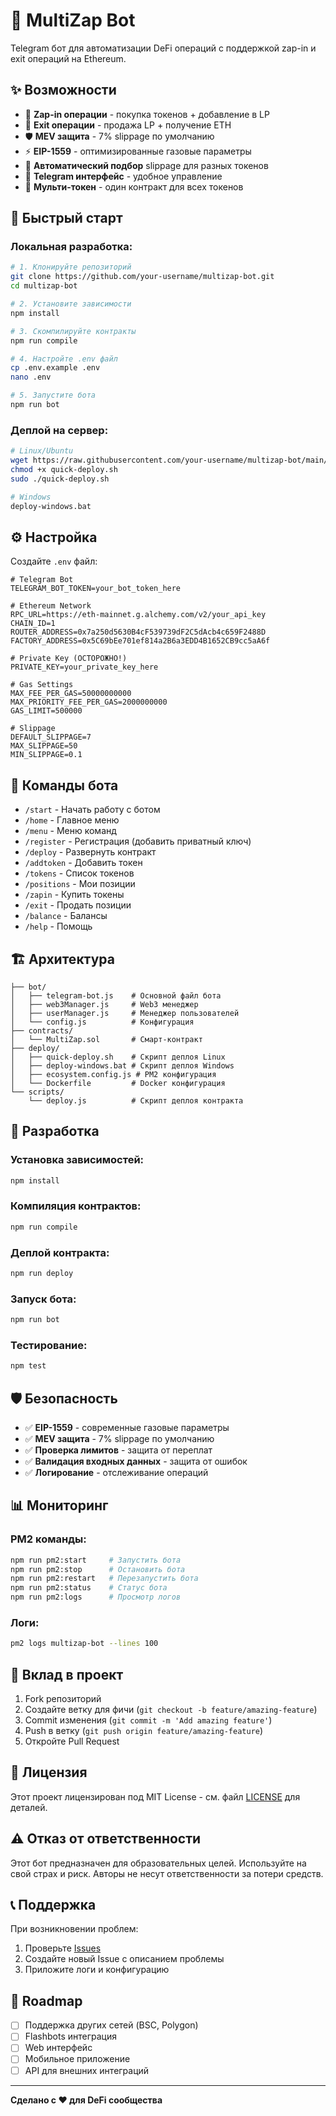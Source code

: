 # 🤖 MultiZap Bot

Telegram бот для автоматизации DeFi операций с поддержкой zap-in и exit операций на Ethereum.

## ✨ Возможности

- 🚀 **Zap-in операции** - покупка токенов + добавление в LP
- 🔄 **Exit операции** - продажа LP + получение ETH
- 🛡️ **MEV защита** - 7% slippage по умолчанию
- ⚡ **EIP-1559** - оптимизированные газовые параметры
- 🎯 **Автоматический подбор** slippage для разных токенов
- 📱 **Telegram интерфейс** - удобное управление
- 🔧 **Мульти-токен** - один контракт для всех токенов

## 🚀 Быстрый старт

### Локальная разработка:

```bash
# 1. Клонируйте репозиторий
git clone https://github.com/your-username/multizap-bot.git
cd multizap-bot

# 2. Установите зависимости
npm install

# 3. Скомпилируйте контракты
npm run compile

# 4. Настройте .env файл
cp .env.example .env
nano .env

# 5. Запустите бота
npm run bot
```

### Деплой на сервер:

```bash
# Linux/Ubuntu
wget https://raw.githubusercontent.com/your-username/multizap-bot/main/deploy/quick-deploy.sh
chmod +x quick-deploy.sh
sudo ./quick-deploy.sh

# Windows
deploy-windows.bat
```

## ⚙️ Настройка

Создайте `.env` файл:

```env
# Telegram Bot
TELEGRAM_BOT_TOKEN=your_bot_token_here

# Ethereum Network
RPC_URL=https://eth-mainnet.g.alchemy.com/v2/your_api_key
CHAIN_ID=1
ROUTER_ADDRESS=0x7a250d5630B4cF539739dF2C5dAcb4c659F2488D
FACTORY_ADDRESS=0x5C69bEe701ef814a2B6a3EDD4B1652CB9cc5aA6f

# Private Key (ОСТОРОЖНО!)
PRIVATE_KEY=your_private_key_here

# Gas Settings
MAX_FEE_PER_GAS=50000000000
MAX_PRIORITY_FEE_PER_GAS=2000000000
GAS_LIMIT=500000

# Slippage
DEFAULT_SLIPPAGE=7
MAX_SLIPPAGE=50
MIN_SLIPPAGE=0.1
```

## 📱 Команды бота

- `/start` - Начать работу с ботом
- `/home` - Главное меню
- `/menu` - Меню команд
- `/register` - Регистрация (добавить приватный ключ)
- `/deploy` - Развернуть контракт
- `/addtoken` - Добавить токен
- `/tokens` - Список токенов
- `/positions` - Мои позиции
- `/zapin` - Купить токены
- `/exit` - Продать позиции
- `/balance` - Балансы
- `/help` - Помощь

## 🏗️ Архитектура

```
├── bot/
│   ├── telegram-bot.js    # Основной файл бота
│   ├── web3Manager.js     # Web3 менеджер
│   ├── userManager.js     # Менеджер пользователей
│   └── config.js          # Конфигурация
├── contracts/
│   └── MultiZap.sol       # Смарт-контракт
├── deploy/
│   ├── quick-deploy.sh    # Скрипт деплоя Linux
│   ├── deploy-windows.bat # Скрипт деплоя Windows
│   ├── ecosystem.config.js # PM2 конфигурация
│   └── Dockerfile         # Docker конфигурация
└── scripts/
    └── deploy.js          # Скрипт деплоя контракта
```

## 🔧 Разработка

### Установка зависимостей:
```bash
npm install
```

### Компиляция контрактов:
```bash
npm run compile
```

### Деплой контракта:
```bash
npm run deploy
```

### Запуск бота:
```bash
npm run bot
```

### Тестирование:
```bash
npm test
```

## 🛡️ Безопасность

- ✅ **EIP-1559** - современные газовые параметры
- ✅ **MEV защита** - 7% slippage по умолчанию
- ✅ **Проверка лимитов** - защита от переплат
- ✅ **Валидация входных данных** - защита от ошибок
- ✅ **Логирование** - отслеживание операций

## 📊 Мониторинг

### PM2 команды:
```bash
npm run pm2:start     # Запустить бота
npm run pm2:stop      # Остановить бота
npm run pm2:restart   # Перезапустить бота
npm run pm2:status    # Статус бота
npm run pm2:logs      # Просмотр логов
```

### Логи:
```bash
pm2 logs multizap-bot --lines 100
```

## 🤝 Вклад в проект

1. Fork репозиторий
2. Создайте ветку для фичи (`git checkout -b feature/amazing-feature`)
3. Commit изменения (`git commit -m 'Add amazing feature'`)
4. Push в ветку (`git push origin feature/amazing-feature`)
5. Откройте Pull Request

## 📄 Лицензия

Этот проект лицензирован под MIT License - см. файл [LICENSE](LICENSE) для деталей.

## ⚠️ Отказ от ответственности

Этот бот предназначен для образовательных целей. Используйте на свой страх и риск. Авторы не несут ответственности за потери средств.

## 📞 Поддержка

При возникновении проблем:
1. Проверьте [Issues](https://github.com/your-username/multizap-bot/issues)
2. Создайте новый Issue с описанием проблемы
3. Приложите логи и конфигурацию

## 🚀 Roadmap

- [ ] Поддержка других сетей (BSC, Polygon)
- [ ] Flashbots интеграция
- [ ] Web интерфейс
- [ ] Мобильное приложение
- [ ] API для внешних интеграций

---

**Сделано с ❤️ для DeFi сообщества**
